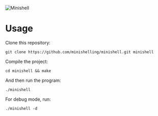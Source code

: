 ![Minishell](./fd5f9ac1-e3b1-4623-be28-bd3c7a341bd5.gif)

# Usage

Clone this repository:

`git clone https://github.com/minishelling/minishell.git minishell`

Compile the project:

`cd minishell && make`

And then run the program:

`./minishell`

For debug mode, run:

`./minishell -d`

